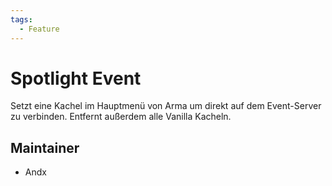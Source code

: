 ```yaml
---
tags:
  - Feature
---
```


# Spotlight Event

Setzt eine Kachel im Hauptmenü von Arma um direkt auf dem Event-Server zu verbinden. Entfernt außerdem alle Vanilla Kacheln.

## Maintainer

- Andx
